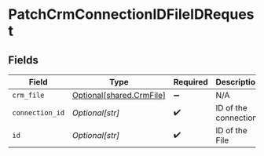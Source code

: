 # PatchCrmConnectionIDFileIDRequest


## Fields

| Field                                                          | Type                                                           | Required                                                       | Description                                                    |
| -------------------------------------------------------------- | -------------------------------------------------------------- | -------------------------------------------------------------- | -------------------------------------------------------------- |
| `crm_file`                                                     | [Optional[shared.CrmFile]](undefined/models/shared/crmfile.md) | :heavy_minus_sign:                                             | N/A                                                            |
| `connection_id`                                                | *Optional[str]*                                                | :heavy_check_mark:                                             | ID of the connection                                           |
| `id`                                                           | *Optional[str]*                                                | :heavy_check_mark:                                             | ID of the File                                                 |